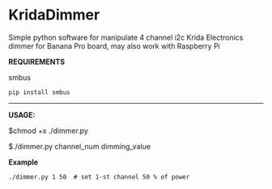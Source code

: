 # KridaDimmer

Simple python software for manipulate 4 channel i2c Krida Electronics dimmer
for Banana Pro board, may also work with Raspberry Pi

**REQUIREMENTS**

smbus

`pip install smbus`
___

**USAGE:**

$chmod +x ./dimmer.py

$./dimmer.py channel_num dimming_value

**Example**

`./dimmer.py 1 50  # set 1-st channel 50 % of power`
